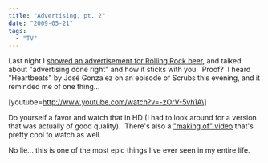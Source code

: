 ```yaml
---
title: "Advertising, pt. 2"
date: "2009-05-21"
tags:
  - "TV"
---
```


Last night I [showed an advertisement for Rolling Rock beer](http://niclake13.wordpress.com/2009/05/20/advertising/), and talked about "advertising done right" and how it sticks with you.  Proof?  I heard "Heartbeats" by José Gonzalez on an episode of Scrubs this evening, and it reminded me of one thing...

\[youtube=http://www.youtube.com/watch?v=-zOrV-5vh1A\]

Do yourself a favor and watch that in HD (I had to look around for a version that was actually of good quality).  There's also a ["making of" video](http://www.youtube.com/watch?v=4KPjWZQ1lp0) that's pretty cool to watch as well.

No lie... this is one of the most epic things I've ever seen in my entire life.
